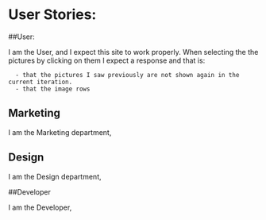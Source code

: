 # User Stories:

##User:

  I am the User, and I expect this site to work properly. When selecting the the pictures by clicking on them I expect a response and that is:

      - that the pictures I saw previously are not shown again in the current iteration.
      - that the image rows

## Marketing

  I am the Marketing department,

## Design

  I am the Design department,

##Developer

  I am the Developer,

